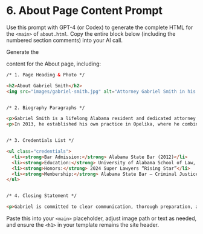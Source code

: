 <!--
File: prompts/6-content-about.md
Version: 1.0.0
Created: 2025-07-11
Modified: 2025-07-11
-->

# 6. About Page Content Prompt

Use this prompt with GPT-4 (or Codex) to generate the complete HTML for the `<main>` of `about.html`. Copy the entire block below (including the numbered section comments) into your AI call.

Generate the <main> content for the About page, including:
```html
/* 1. Page Heading & Photo */

<h2>About Gabriel Smith</h2>
<img src="images/gabriel-smith.jpg" alt="Attorney Gabriel Smith in his Opelika office" class="about-photo">


/* 2. Biography Paragraphs */

<p>Gabriel Smith is a lifelong Alabama resident and dedicated attorney with over a decade of experience. He graduated <em>cum laude</em> from the University of Alabama School of Law and began his career clerking for the Honorable Patricia Sellers.</p>
<p>In 2013, he established his own practice in Opelika, where he combines small-town values with big-firm expertise to deliver personalized, effective representation for every client.</p>


/* 3. Credentials List */

<ul class="credentials">
  <li><strong>Bar Admission:</strong> Alabama State Bar (2012)</li>
  <li><strong>Education:</strong> University of Alabama School of Law, <em>cum laude</em></li>
  <li><strong>Honors:</strong> 2024 Super Lawyers “Rising Star”</li>
  <li><strong>Membership:</strong> Alabama State Bar – Criminal Justice Section</li>
</ul>


/* 4. Closing Statement */

<p>Gabriel is committed to clear communication, thorough preparation, and achieving the best possible outcomes. Whether you need help with criminal defense, personal injury, or another legal matter, he will stand by your side every step of the way.</p>
```

Paste this into your `<main>` placeholder, adjust image path or text as needed, and ensure the `<h1>` in your template remains the site header.

<!-- End of prompts/6-content-about.md -->
